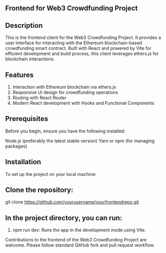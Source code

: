## Frontend for Web3 Crowdfunding Project

## Description

This is the frontend client for the Web3 Crowdfunding Project.
It provides a user interface for interacting with the Ethereum blockchain-based crowdfunding smart contract.
Built with React and powered by Vite for efficient development and build process, this client leverages ethers.js
for blockchain interactions.

## Features

1. Interaction with Ethereum blockchain via ethers.js
2. Responsive UI design for crowdfunding operations
3. Routing with React Router
4. Modern React development with Hooks and Functional Components

## Prerequisites

Before you begin, ensure you have the following installed:

Node.js (preferably the latest stable version)
Yarn or npm (for managing packages)

## Installation

To set up the project on your local machine:

## Clone the repository:

git clone https://github.com/yourusername/yourfrontendrepo.git

## In the project directory, you can run:

1. npm run dev:
Runs the app in the development mode using Vite.

Contributions to the frontend of the Web3 Crowdfunding Project are welcome.
Please follow standard GitHub fork and pull request workflow.



